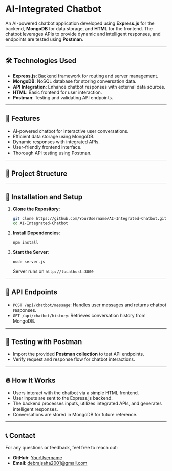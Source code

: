 # AI-Integrated Chatbot  

An AI-powered chatbot application developed using **Express.js** for the backend, **MongoDB** for data storage, and **HTML** for the frontend. The chatbot leverages APIs to provide dynamic and intelligent responses, and endpoints are tested using **Postman**.

---

## 🛠️ Technologies Used  
- **Express.js**: Backend framework for routing and server management.  
- **MongoDB**: NoSQL database for storing conversation data.  
- **API Integration**: Enhance chatbot responses with external data sources.  
- **HTML**: Basic frontend for user interaction.  
- **Postman**: Testing and validating API endpoints.  

---

## 🚀 Features  
- AI-powered chatbot for interactive user conversations.  
- Efficient data storage using MongoDB.  
- Dynamic responses with integrated APIs.  
- User-friendly frontend interface.  
- Thorough API testing using Postman.  

---

## 📁 Project Structure  

---

## 🔧 Installation and Setup  
1. **Clone the Repository**:  
    ```sh
    git clone https://github.com/YourUsername/AI-Integrated-Chatbot.git
    cd AI-Integrated-Chatbot
    ```
2. **Install Dependencies**:  
    ```sh
    npm install
    ```
3. **Start the Server**:  
    ```sh
    node server.js
    ```
    Server runs on `http://localhost:3000`

---

## 📡 API Endpoints  
- `POST /api/chatbot/message`: Handles user messages and returns chatbot responses.  
- `GET /api/chatbot/history`: Retrieves conversation history from MongoDB.  

---

## 🧪 Testing with Postman  
- Import the provided **Postman collection** to test API endpoints.  
- Verify request and response flow for chatbot interactions.  

---

## 🔥 How It Works  
- Users interact with the chatbot via a simple HTML frontend.  
- User inputs are sent to the Express.js backend.  
- The backend processes inputs, utilizes integrated APIs, and generates intelligent responses.  
- Conversations are stored in MongoDB for future reference.  


---

## 📞 Contact  
For any questions or feedback, feel free to reach out:  
- **GitHub**: [YourUsername](https://github.com/YourUsername)  
- **Email**: debrajsaha2001@gmail.com 
